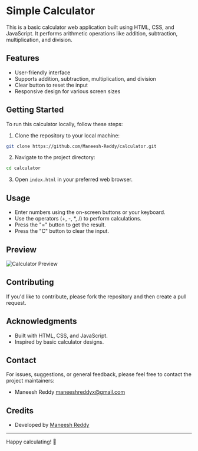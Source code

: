 # Simple Calculator

This is a basic calculator web application built using HTML, CSS, and JavaScript. It performs arithmetic operations like addition, subtraction, multiplication, and division.

## Features

- User-friendly interface
- Supports addition, subtraction, multiplication, and division
- Clear button to reset the input
- Responsive design for various screen sizes

## Getting Started

To run this calculator locally, follow these steps:

1. Clone the repository to your local machine:

```bash
git clone https://github.com/Maneesh-Reddy/calculator.git
```

2. Navigate to the project directory:

```bash
cd calculator
```

3. Open `index.html` in your preferred web browser.

## Usage

- Enter numbers using the on-screen buttons or your keyboard.
- Use the operators (+, -, *, /) to perform calculations.
- Press the "=" button to get the result.
- Press the "C" button to clear the input.

## Preview

![Calculator Preview](preview.png)

## Contributing

If you'd like to contribute, please fork the repository and then create a pull request. 

## Acknowledgments

- Built with HTML, CSS, and JavaScript.
- Inspired by basic calculator designs.

## Contact

For issues, suggestions, or general feedback, please feel free to contact the project maintainers:

- Maneesh Reddy <maneeshreddyx@gmail.com>

## Credits

- Developed by [Maneesh Reddy](https://github.com/Maneesh-Reddy)

---

Happy calculating! 🧮
